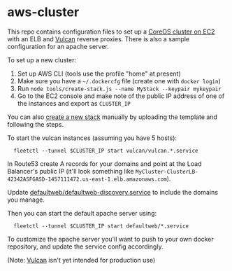 # aws-cluster

This repo contains configuration files to set up a
[CoreOS cluster on EC2](https://coreos.com/docs/running-coreos/cloud-providers/ec2/) with an ELB and
[Vulcan](http://www.vulcanproxy.com) reverse proxies. There is also a sample configuration for an
apache server.

To set up a new cluster:

1. Set up AWS CLI (tools use the profile "home" at present)
2. Make sure you have a `~/.dockercfg` file (create one with `docker login`)
3. Run `node tools/create-stack.js --name MyStack --keypair mykeypair`
4. Go to the EC2 console and make note of the public IP address of one of the instances and export as `CLUSTER_IP`

You can also [create a new stack](https://console.aws.amazon.com/cloudformation/home?region=us-east-1#cstack=sn%7EMyCoreOSCluster) 
manually by uploading the template and following the steps.

To start the vulcan instances (assuming you have 5 hosts):

```
  fleetctl --tunnel $CLUSTER_IP start vulcan/vulcan.*.service
```

In Route53 create A records for your domains and point at the Load Balancer's public IP (it'll look
something like `MyCluster-ClusterLB-42342ASFGASD-1457111472.us-east-1.elb.amazonaws.com`).

Update [defaultweb/defaultweb-discovery.service](defaultweb/defaultweb-discovery.service) to include
the domains you manage.

Then you can start the default apache server using:

```
  fleetctl --tunnel $CLUSTER_IP start defaultweb/*.service
```

To customize the apache server you'll want to push to your own docker repository, and update the
service config accordingly.

(Note: [Vulcan](http://www.vulcanproxy.com) isn't yet intended for production use)
